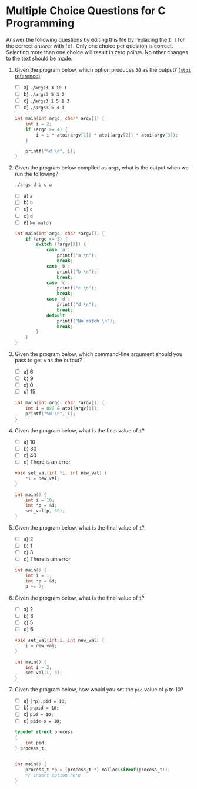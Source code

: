 # Multiple Choice Questions for C Programming

Answer the following questions by editing this file by replacing the `[ ]` for the correct answer with `[x]`.
Only one choice per question is correct.
Selecting more than one choice will result in zero points.
No other changes to the text should be made.

1. Given the program below, which option produces `30` as the output? [(`atoi` reference)](https://en.wikibooks.org/wiki/C_Programming/stdlib.h/atoi)

    - [ ] a) `./args3 3 10 1`
    - [ ] b) `./args3 5 3 2`
    - [ ] c) `./args3 1 5 1 3`
    - [ ] d) `./args3 5 3 1`

    ```c
    int main(int argc, char* argv[]) {
        int i = 2;
        if (argc >= 4) {
            i = i * atoi(argv[1]) * atoi(argv[2]) * atoi(argv[3]);
        }

        printf("%d \n", i);
    }
    ```

2. Given the program below compiled as `args`, what is the output when we run the following?

    ```console
    ./args d b c a
    ```

    - [ ] a) `a`
    - [ ] b) `b`
    - [ ] c) `c`
    - [ ] d) `d`
    - [ ] e) `No match`

    ```c
    int main(int argc, char *argv[]) {
        if (argc >= 3) {
            switch (*argv[2]) {
                case 'a':
                    printf("a \n");
                    break;
                case 'b':
                    printf("b \n");
                    break;
                case 'c':
                    printf("c \n");
                    break;
                case 'd':
                    printf("d \n");
                    break;
                default:
                    printf("No match \n");
                    break;
            }
        }
    }
    ```

3. Given the program below, which command-line argument should you pass to get `6` as the output?

    - [ ] a) 6
    - [ ] b) 9
    - [ ] c) 0
    - [ ] d) 15

    ```c
    int main(int argc, char *argv[]) {
        int i = 0x7 & atoi(argv[1]);
        printf("%d \n", i);
    }
    ```

4. Given the program below, what is the final value of `i`?

    - [ ] a) 10
    - [ ] b) 30
    - [ ] c) 40
    - [ ] d) There is an error

    ```c
    void set_val(int *i, int new_val) {
        *i = new_val;
    }

    int main() {
        int i = 10;
        int *p = &i;
        set_val(p, 30);
    }
    ```

5. Given the program below, what is the final value of `i`?

    - [ ] a) 2
    - [ ] b) 1
    - [ ] c) 3
    - [ ] d) There is an error

    ```c
    int main() {
        int i = 1;
        int *p = &i;
        p += 2;
    ```

6. Given the program below, what is the final value of `i`?

    - [ ] a) 2
    - [ ] b) 3
    - [ ] c) 5
    - [ ] d) 6

    ```c
    void set_val(int i, int new_val) {
        i = new_val;
    }

    int main() {
        int i = 2;
        set_val(i, 3);
    }
    ```

7. Given the program below, how would you set the `pid` value of `p` to 10?

    - [ ] a) `(*p).pid = 10;`
    - [ ] b) `p.pid = 10;`
    - [ ] c) `pid = 10;`
    - [ ] d) `pid<-p = 10;`

    ```c
    typedef struct process
    {
        int pid;
    } process_t;


    int main() {
        process_t *p = (process_t *) malloc(sizeof(process_t));
        // insert option here
    }
    ```
